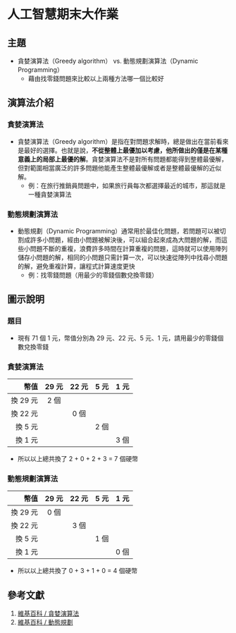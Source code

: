 # 人工智慧期末大作業
## 主題
* 貪婪演算法（Greedy algorithm） vs. 動態規劃演算法（Dynamic Programming）
    * 藉由找零錢問題來比較以上兩種方法哪一個比較好

## 演算法介紹
### 貪婪演算法
* 貪婪演算法（Greedy algorithm）是指在對問題求解時，總是做出在當前看來是最好的選擇。也就是說，**不從整體上最優加以考慮，他所做出的僅是在某種意義上的局部上最優的解**。貪婪演算法不是對所有問題都能得到整體最優解，但對範圍相當廣泛的許多問題他能產生整體最優解或者是整體最優解的近似解。
    * 例：在旅行推銷員問題中，如果旅行員每次都選擇最近的城市，那這就是一種貪婪演算法

### 動態規劃演算法
* 動態規劃（Dynamic Programming）通常用於最佳化問題，若問題可以被切割成許多小問題，經由小問題被解決後，可以組合起來成為大問題的解，而這些小問題不斷的重複，浪費許多時間在計算重複的問題，這時就可以使用陣列儲存小問題的解，相同的小問題只需計算一次，可以快速從陣列中找尋小問題的解，避免重複計算，讓程式計算速度更快
    * 例：找零錢問題（用最少的零錢個數兌換零錢）

## 圖示說明
### 題目
* 現有 71 個 1 元，幣值分別為 29 元、22 元、5 元、1 元，請用最少的零錢個數兌換零錢
### 貪婪演算法
| 幣值 | 29 元 | 22 元 | 5 元 | 1 元 |
| ---: | :---: | :---: | :---: | :---: |
| 換 29 元 | 2 個| | | |
| 換 22 元 | | 0 個 | | |
| 換 5 元 | | | 2 個 | | 
| 換 1 元 | | | | 3 個 |
* 所以以上總共換了 2 + 0 + 2 + 3 = 7 個硬幣

### 動態規劃演算法
| 幣值 | 29 元 | 22 元 | 5 元 | 1 元 |
| ---: | :---: | :---: | :---: | :---: |
| 換 29 元 | 0 個| | | |
| 換 22 元 | | 3 個 | | |
| 換 5 元 | | | 1 個 | | 
| 換 1 元 | | | | 0 個 |
* 所以以上總共換了 0 + 3 + 1 + 0 = 4 個硬幣

## 

## 參考文獻
1. [維基百科 / 貪婪演算法](https://zh.wikipedia.org/wiki/%E8%B4%AA%E5%BF%83%E7%AE%97%E6%B3%95)
2. [維基百科 / 動態規劃](https://zh.wikipedia.org/wiki/%E5%8A%A8%E6%80%81%E8%A7%84%E5%88%92)